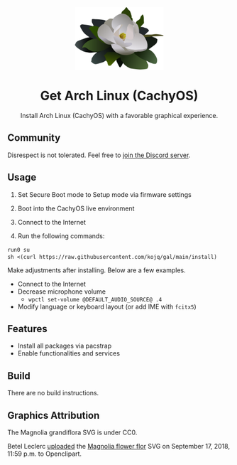 <div align=center>
  <img src=LOGO.svg height=140/>

  # Get Arch Linux (CachyOS)

  Install Arch Linux (CachyOS) with a favorable graphical experience.
</div>

## Community

Disrespect is not tolerated. Feel free to [join the Discord server](https://discord.com/invite/C6NdvU5bzN).

## Usage

1. Set Secure Boot mode to Setup mode via firmware settings

1. Boot into the CachyOS live environment

1. Connect to the Internet

1. Run the following commands:
```ShellSession
run0 su
sh <(curl https://raw.githubusercontent.com/kojq/gal/main/install)
```

Make adjustments after installing. Below are a few examples.

- Connect to the Internet
- Decrease microphone volume
  - `wpctl set-volume @DEFAULT_AUDIO_SOURCE@ .4`
- Modify language or keyboard layout (or add IME with `fcitx5`)

## Features

- Install all packages via pacstrap
- Enable functionalities and services

## Build

There are no build instructions.

## Graphics Attribution

The Magnolia grandiflora SVG is under CC0.

Betel Leclerc [uploaded](https://openclipart.org/download/306895/1537228771.svg) the [Magnolia flower flor](https://openclipart.org/detail/306895/magnolia-flower-flor) SVG on September 17, 2018, 11:59 p.m. to Openclipart.
